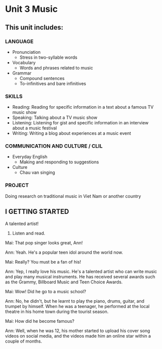 # Unit 3 Music

## This unit includes:

### LANGUAGE
- Pronunciation
  - Stress in two-syllable words
- Vocabulary
  - Words and phrases related to music
- Grammar
  - Compound sentences
  - To-infinitives and bare infinitives

### SKILLS
- Reading: Reading for specific information in a text about a famous TV music show
- Speaking: Talking about a TV music show
- Listening: Listening for gist and specific information in an interview about a music festival
- Writing: Writing a blog about experiences at a music event

### COMMUNICATION AND CULTURE / CLIL
- Everyday English
  - Making and responding to suggestions
- Culture
  - Chau van singing

### PROJECT
Doing research on traditional music in Viet Nam or another country

## I GETTING STARTED

A talented artist!

1. Listen and read.

Mai: That pop singer looks great, Ann!

Ann: Yeah. He's a popular teen idol around the world now.

Mai: Really? You must be a fan of his!

Ann: Yep, I really love his music. He's a talented artist who can write music and play many musical instruments. He has received several awards such as the Grammy, Billboard Music and Teen Choice Awards.

Mai: Wow! Did he go to a music school?

Ann: No, he didn't, but he learnt to play the piano, drums, guitar, and trumpet by himself. When he was a teenager, he performed at the local theatre in his home town during the tourist season.

Mai: How did he become famous?

Ann: Well, when he was 12, his mother started to upload his cover song videos on social media, and the videos made him an online star within a couple of months.